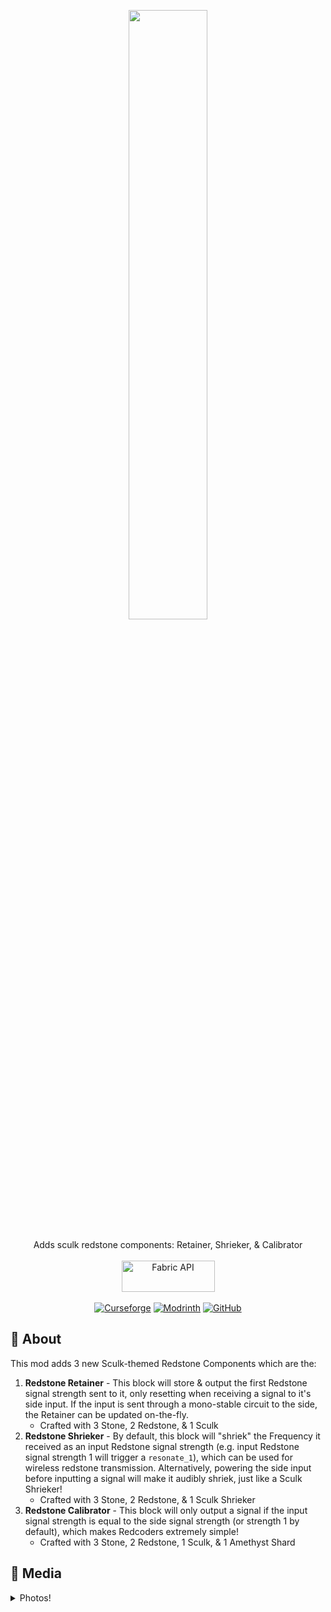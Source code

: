 <p align="center">
  <img src="https://github.com/Pepperoni-Jabroni/SculkRedstoneComponents/assets/17690401/0cca3367-2513-4888-9a16-b268fc8d872d" style="width:50%;">
  </br></br>
  Adds sculk redstone components: Retainer, Shrieker, & Calibrator
  </br></br>
  <a href="https://www.curseforge.com/minecraft/mc-mods/fabric-api"><img src="https://i.imgur.com/Ol1Tcf8.png" width="149" height="50" title="Fabric API" alt="Fabric API"></a>
  </br></br>
  <a href="https://www.curseforge.com/minecraft/mc-mods/sculk-redstone-components"><img alt="Curseforge" src="https://cf.way2muchnoise.eu/full_436298_downloads.svg"></a> <a href="https://modrinth.com/mod/sculkredstonecomponents"><img alt="Modrinth" src="https://img.shields.io/modrinth/dt/sculkredstonecomponents?label=Modrinth%20Downloads"></a> <a href="https://github.com/Pepperoni-Jabroni/SculkRedstoneComponents"><img alt="GitHub" src="https://img.shields.io/github/downloads/Pepperoni-Jabroni/SculkRedstoneComponents/total?label=Downloads&logo=github"></a>
</p>

## 📖 About
This mod adds 3 new Sculk-themed Redstone Components which are the:
1. **Redstone Retainer** - This block will store & output the first Redstone signal strength sent to it, only resetting when receiving a signal to it's side input. If the input is sent through a mono-stable circuit to the side, the Retainer can be updated on-the-fly.
   - Crafted with 3 Stone, 2 Redstone, & 1 Sculk
2. **Redstone Shrieker** - By default, this block will "shriek" the Frequency it received as an input Redstone signal strength (e.g. input Redstone signal strength 1 will trigger a `resonate_1`), which can be used for wireless redstone transmission. Alternatively, powering the side input before inputting a signal will make it audibly shriek, just like a Sculk Shrieker!
   - Crafted with 3 Stone, 2 Redstone, & 1 Sculk Shrieker
3. **Redstone Calibrator** - This block will only output a signal if the input signal strength is equal to the side signal strength (or strength 1 by default), which makes Redcoders extremely simple!
   - Crafted with 3 Stone, 2 Redstone, 1 Sculk, & 1 Amethyst Shard
  
## 📸 Media
<details>
<summary> Photos! </summary>
  
**Calibrator**: Photo of redstone signal strength 14 being denied pass through while filtering for strength 15.
![2023-07-07_18 15 42](https://github.com/Pepperoni-Jabroni/SculkRedstoneComponents/assets/17690401/cd696022-de3f-498b-9687-c0aa29d92e39)

**Retainer**: Photo of redstone signal strength 15 being held in memory after the closest button was pushed.
![2023-07-07_18 15 54](https://github.com/Pepperoni-Jabroni/SculkRedstoneComponents/assets/17690401/1132bcb3-7793-4c21-8c78-632591b23a73)

**Shrieker**: Photo of redstone signal strength 14 being detected by the Sculk Sensor, after being shrieked.
![2023-07-07_18 17 04](https://github.com/Pepperoni-Jabroni/SculkRedstoneComponents/assets/17690401/9b3fd11f-0d35-4913-888d-fad9e0fd7f93)
</details>
